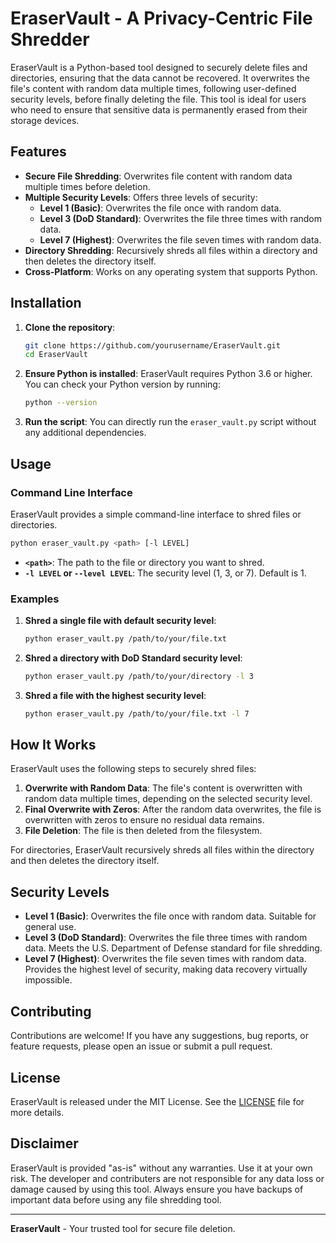 # EraserVault - A Privacy-Centric File Shredder

EraserVault is a Python-based tool designed to securely delete files and directories, ensuring that the data cannot be recovered. It overwrites the file's content with random data multiple times, following user-defined security levels, before finally deleting the file. This tool is ideal for users who need to ensure that sensitive data is permanently erased from their storage devices.

## Features

- **Secure File Shredding**: Overwrites file content with random data multiple times before deletion.
- **Multiple Security Levels**: Offers three levels of security:
  - **Level 1 (Basic)**: Overwrites the file once with random data.
  - **Level 3 (DoD Standard)**: Overwrites the file three times with random data.
  - **Level 7 (Highest)**: Overwrites the file seven times with random data.
- **Directory Shredding**: Recursively shreds all files within a directory and then deletes the directory itself.
- **Cross-Platform**: Works on any operating system that supports Python.

## Installation

1. **Clone the repository**:
   ```bash
   git clone https://github.com/yourusername/EraserVault.git
   cd EraserVault
   ```

2. **Ensure Python is installed**:
   EraserVault requires Python 3.6 or higher. You can check your Python version by running:
   ```bash
   python --version
   ```

3. **Run the script**:
   You can directly run the `eraser_vault.py` script without any additional dependencies.

## Usage

### Command Line Interface

EraserVault provides a simple command-line interface to shred files or directories.

```bash
python eraser_vault.py <path> [-l LEVEL]
```

- **`<path>`**: The path to the file or directory you want to shred.
- **`-l LEVEL` or `--level LEVEL`**: The security level (1, 3, or 7). Default is 1.

### Examples

1. **Shred a single file with default security level**:
   ```bash
   python eraser_vault.py /path/to/your/file.txt
   ```

2. **Shred a directory with DoD Standard security level**:
   ```bash
   python eraser_vault.py /path/to/your/directory -l 3
   ```

3. **Shred a file with the highest security level**:
   ```bash
   python eraser_vault.py /path/to/your/file.txt -l 7
   ```

## How It Works

EraserVault uses the following steps to securely shred files:

1. **Overwrite with Random Data**: The file's content is overwritten with random data multiple times, depending on the selected security level.
2. **Final Overwrite with Zeros**: After the random data overwrites, the file is overwritten with zeros to ensure no residual data remains.
3. **File Deletion**: The file is then deleted from the filesystem.

For directories, EraserVault recursively shreds all files within the directory and then deletes the directory itself.

## Security Levels

- **Level 1 (Basic)**: Overwrites the file once with random data. Suitable for general use.
- **Level 3 (DoD Standard)**: Overwrites the file three times with random data. Meets the U.S. Department of Defense standard for file shredding.
- **Level 7 (Highest)**: Overwrites the file seven times with random data. Provides the highest level of security, making data recovery virtually impossible.

## Contributing

Contributions are welcome! If you have any suggestions, bug reports, or feature requests, please open an issue or submit a pull request.

## License

EraserVault is released under the MIT License. See the [LICENSE](LICENSE) file for more details.

## Disclaimer

EraserVault is provided "as-is" without any warranties. Use it at your own risk. The developer and contributers are not responsible for any data loss or damage caused by using this tool. Always ensure you have backups of important data before using any file shredding tool.

---

**EraserVault** - Your trusted tool for secure file deletion.
